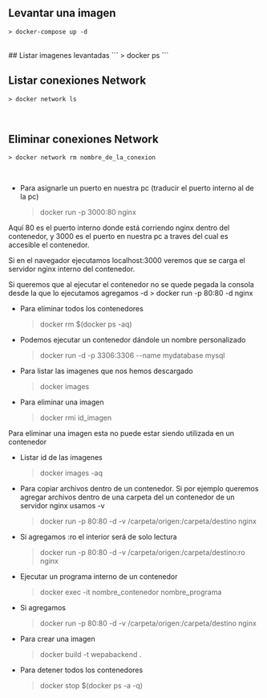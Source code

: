 ## Levantar una imagen
```
> docker-compose up -d
```
<br/>
## Listar imagenes levantadas
```
> docker ps
```
<br/>

## Listar conexiones Network
```
> docker network ls
```
<br/>

## Eliminar conexiones Network
	> docker network rm nombre_de_la_conexion

</br>

* Para asignarle un puerto en nuestra pc (traducir el puerto interno al de la pc)
	> docker run -p 3000:80 nginx

Aquí 80 es el puerto interno donde está corriendo nginx dentro del contenedor, y 3000 es el puerto en nuestra pc a traves del cual es accesible el contenedor.

Si en el navegador ejecutamos localhost:3000 veremos que se carga el servidor nginx interno del contenedor.


Si queremos que al ejecutar el contenedor no se quede pegada la consola desde la que lo ejecutamos agregamos -d
	> docker run -p 80:80 -d nginx


* Para eliminar todos los contenedores
	> docker rm $(docker ps -aq)

* Podemos ejecutar un contenedor dándole un nombre personalizado
	> docker run -d -p 3306:3306 --name mydatabase mysql

* Para listar las imagenes que nos hemos descargado
	> docker images

* Para eliminar una imagen
	> docker rmi id_imagen
 
Para eliminar una imagen esta no puede estar siendo utilizada en un contenedor

* Listar id de las imagenes
	> docker images -aq

* Para copiar archivos dentro de un contenedor. Si por ejemplo queremos agregar archivos dentro de una carpeta del un contenedor de un servidor nginx usamos -v
	> docker run -p 80:80 -d -v /carpeta/origen:/carpeta/destino nginx 


* Si agregamos :ro el interior será de solo lectura
	> docker run -p 80:80 -d -v /carpeta/origen:/carpeta/destino:ro nginx


* Ejecutar un programa interno de un contenedor
	> docker exec -it nombre_contenedor nombre_programa

* Si agregamos 
	> docker run -p 80:80 -d -v /carpeta/origen:/carpeta/destino nginx
 

* Para crear una imagen
	> docker build -t wepabackend .


* Para detener todos los contenedores
    > docker stop $(docker ps -a -q)
